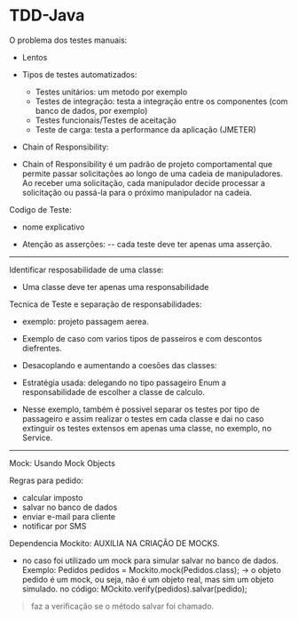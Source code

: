 # TDD-Java

O problema dos testes manuais: 
- Lentos

- Tipos de testes automatizados:
    - Testes unitários: um metodo por exemplo
    - Testes de integração: testa a integração entre os componentes (com banco de dados, por exemplo)
    - Testes funcionais/Testes de aceitação
    - Teste de carga: testa a performance da aplicação (JMETER)


- Chain of Responsibility:
- Chain of Responsibility é um padrão de projeto comportamental que permite passar solicitações ao longo de uma cadeia de manipuladores. Ao receber uma solicitação, cada manipulador decide processar a solicitação ou passá-la para o próximo manipulador na cadeia.


Codigo de Teste: 
- nome explicativo

- Atenção as asserções:
-- cada teste deve ter apenas uma asserção.

____________
Identificar resposabilidade de uma classe:
- Uma classe deve ter apenas uma responsabilidade


Tecnica de Teste e separação de responsabilidades:
- exemplo: projeto passagem aerea.
-  Exemplo de caso com varios tipos de passeiros e  com descontos diefrentes.

-  Desacoplando e aumentando a coesões das classes:
- Estratégia usada: delegando no tipo passageiro Enum a responsabilidade de escolher a classe de calculo.
- Nesse exemplo, também é possivel separar os testes por tipo de passageiro e assim realizar o testes em cada classe e dai no caso extinguir os testes extensos em apenas uma classe, no exemplo, no Service.


_______________________________________________________

Mock: Usando Mock Objects

Regras para pedido:
- calcular imposto
- salvar no banco de dados
-  enviar e-mail para cliente
- notificar por SMS


Dependencia Mockito: AUXILIA NA CRIAÇÃO DE MOCKS.
- no caso foi utilizado um mock para simular salvar no banco de dados.
Exemplo:
Pedidos pedidos = Mockito.mock(Pedidos.class);
-> o objeto pedido é um mock, ou seja, não é um objeto real, mas sim um objeto simulado.
no código: MOckito.verify(pedidos).salvar(pedido);
> faz a verificação se o método salvar foi chamado.

